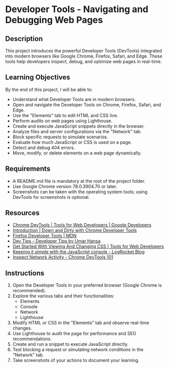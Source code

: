 # Developer Tools - Navigating and Debugging Web Pages

## Description
This project introduces the powerful Developer Tools (DevTools) integrated into modern browsers like Google Chrome, Firefox, Safari, and Edge. These tools help developers inspect, debug, and optimize web pages in real-time.

## Learning Objectives
By the end of this project, I will be able to:
- Understand what Developer Tools are in modern browsers.
- Open and navigate the Developer Tools on Chrome, Firefox, Safari, and Edge.
- Use the "Elements" tab to edit HTML and CSS live.
- Perform audits on web pages using Lighthouse.
- Create and execute JavaScript snippets directly in the browser.
- Analyze files and server configurations via the "Network" tab.
- Block specific requests to simulate scenarios.
- Evaluate how much JavaScript or CSS is used on a page.
- Detect and debug 404 errors.
- Move, modify, or delete elements on a web page dynamically.

## Requirements
- A README.md file is mandatory at the root of the project folder.
- Use Google Chrome version 78.0.3904.70 or later.
- Screenshots can be taken with the operating system tools; using DevTools for screenshots is optional.

## Resources
- [Chrome DevTools | Tools for Web Developers | Google Developers](https://developer.chrome.com/docs/devtools/)
- [Introduction | Down and Dirty with Chrome Developer Tools](https://developers.google.com/web/tools/chrome-devtools/)
- [Firefox Developer Tools | MDN](https://developer.mozilla.org/en-US/docs/Tools)
- [Dev Tips - Developer Tips by Umar Hansa](https://umaar.com/dev-tips/)
- [Get Started With Viewing And Changing CSS | Tools for Web Developers](https://developer.chrome.com/docs/devtools/css/)
- [Keeping it simple with the JavaScript console - LogRocket Blog](https://blog.logrocket.com/keeping-it-simple-with-the-javascript-console/)
- [Inspect Network Activity - Chrome DevTools 101](https://developers.google.com/web/tools/chrome-devtools/network)

## Instructions
1. Open the Developer Tools in your preferred browser (Google Chrome is recommended).
2. Explore the various tabs and their functionalities:
   - Elements
   - Console
   - Network
   - Lighthouse
3. Modify HTML or CSS in the "Elements" tab and observe real-time changes.
4. Use Lighthouse to audit the page for performance and SEO recommendations.
5. Create and run a snippet to execute JavaScript directly.
6. Test blocking a request or simulating network conditions in the "Network" tab.
7. Take screenshots of your actions to document your learning.
